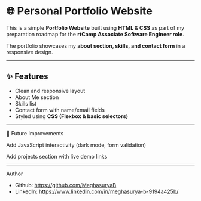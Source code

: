 # 🌐 Personal Portfolio Website  

This is a simple **Portfolio Website** built using **HTML & CSS** as part of my preparation roadmap for the **rtCamp Associate Software Engineer role**.  

The portfolio showcases my **about section, skills, and contact form** in a responsive design.  

---

## ✨ Features
- Clean and responsive layout  
- About Me section  
- Skills list  
- Contact form with name/email fields  
- Styled using **CSS (Flexbox & basic selectors)**  

---

📌 Future Improvements

Add JavaScript interactivity (dark mode, form validation)

Add projects section with live demo links

---

Author
- Github: https://github.com/MeghasuryaB
- LinkedIn: https://www.linkedin.com/in/meghasurya-b-9194a425b/
